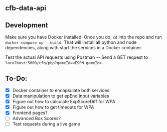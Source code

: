 cfb-data-api
---

## Development

Make sure you have Docker installed. Once you do, `cd` into the repo and run `docker-compose up --build`. That will install all python and node dependencies, along with start the services in a Docker container.

Test the actual API requests using Postman -- Send a GET request to `localhost:5000/cfb/pbp?gameId=<ESPN gameId>`.

## To-Do:

- [X] Docker container to encapsulate both services
- [X] Data manipulation to get epEnd input variables
- [X] Figure out how to calculate ExpScoreDiff for WPA
- [X] Figure out how to get timeouts for WPA
- [X] Frontend pages?
- [ ] Advanced Box Scores?
- [ ] Test requests during a live game
